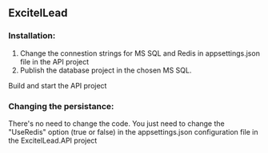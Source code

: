 ## ExcitelLead

### Installation:
1. Change the connestion strings for MS SQL and Redis in appsettings.json file in the API project
2. Publish the database project in the chosen MS SQL.

Build and start the API project

### Changing the persistance:

There's no need to change the code.
You just need to change the "UseRedis" option (true or false) in the appsettings.json configuration file in the ExcitelLead.API project

